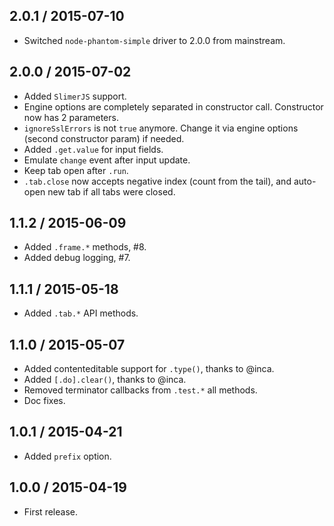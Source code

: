 2.0.1 / 2015-07-10
------------------

- Switched `node-phantom-simple` driver to 2.0.0 from mainstream.


2.0.0 / 2015-07-02
------------------

- Added `SlimerJS` support.
- Engine options are completely separated in constructor call. Constructor now
  has 2 parameters.
- `ignoreSslErrors` is not `true` anymore. Change it via engine options (second
  constructor param) if needed.
- Added `.get.value` for input fields.
- Emulate `change` event after input update.
- Keep tab open after `.run`.
- `.tab.close` now accepts negative index (count from the tail), and auto-open
  new tab if all tabs were closed.


1.1.2 / 2015-06-09
------------------

- Added `.frame.*` methods, #8.
- Added debug logging, #7.


1.1.1 / 2015-05-18
------------------

- Added `.tab.*` API methods.


1.1.0 / 2015-05-07
------------------

- Added contenteditable support for `.type()`, thanks to @inca.
- Added `[.do].clear()`, thanks to @inca.
- Removed terminator callbacks from `.test.*` all methods.
- Doc fixes.


1.0.1 / 2015-04-21
------------------

- Added `prefix` option.


1.0.0 / 2015-04-19
------------------

- First release.
